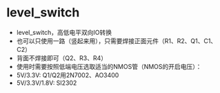 # level_switch
* level_switch，高低电平双向IO转换
* 也可以只使用一路（竖起来用），只需要焊接正面元件（R1、R2、Q1、C1、C2）
* 背面不焊接即可（Q2、R3、R4）
* 使用时需要按照低端电压选取适当的NMOS管（NMOS的开启电压）：
* 5V/3.3V: Q1/Q2用2N7002、AO3400
* 5V/3.3V/1.8V: SI2302